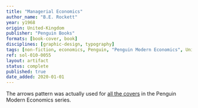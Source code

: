 ```yaml
---
title: "Managerial Economics"
author_name: "B.E. Rockett"
year: y1968
origin: United-Kingdom
publisher: "Penguin Books"
formats: [book-cover, book]
disciplines: [graphic-design, typography]
tags: [non-fiction, economics, Penguin, "Penguin Modern Economics", Univers, pattern]
ref: sol-010-0055
layout: artifact
status: complete
published: true
date_added: 2020-01-01
---
```


The arrows pattern was actually used for <a class="ext-ref" href="http://bookworship.com/regional-analysis-1968/">all the covers</a> in the Penguin Modern Economics series.
